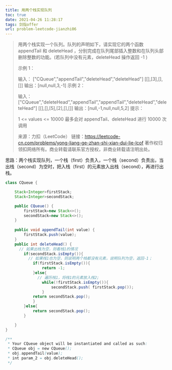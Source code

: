 ```yaml
---
title: 用两个栈实现队列
toc: true
date: 2021-04-26 11:28:17
tags: 剑指offer
url: problem-leetcode-jianzhi06
---
```


> 用两个栈实现一个队列。队列的声明如下，请实现它的两个函数 appendTail 和 deleteHead ，分别完成在队列尾部插入整数和在队列头部删除整数的功能。(若队列中没有元素，deleteHead 操作返回 -1 )
>
>  
>
> 示例 1：
>
> 输入：
> ["CQueue","appendTail","deleteHead","deleteHead"]
> [[],[3],[],[]]
> 输出：[null,null,3,-1]
> 示例 2：
>
> 输入：
> ["CQueue","deleteHead","appendTail","appendTail","deleteHead","deleteHead"]
> [[],[],[5],[2],[],[]]
> 输出：[null,-1,null,null,5,2]
> 提示：
>
> 1 <= values <= 10000
> 最多会对 appendTail、deleteHead 进行 10000 次调用
>
> 来源：力扣（LeetCode）
> 链接：https://leetcode-cn.com/problems/yong-liang-ge-zhan-shi-xian-dui-lie-lcof
> 著作权归领扣网络所有。商业转载请联系官方授权，非商业转载请注明出处。

<!--more-->

思路：两个栈实现队列，一个栈（first）负责入，一个栈（second）负责出，当出栈（second）为空时，把入栈（first）的元素放入出栈（second），再进行出栈。

```java
class CQueue {

    Stack<Integer>firstStack;
    Stack<Integer>secondStack;

    public CQueue() {
        firstStack=new Stack<>();
        secondStack=new Stack<>();
    }
    
    public void appendTail(int value) {
        firstStack.push(value);
    }
    public int deleteHead() {
      // 如果出栈为空，则看栈1的情况
        if(secondStack.isEmpty()){
          // 如果栈1也为空，则说明两个栈都没有元素，说明队列为空，返回-1；
            if(firstStack.isEmpty()){
                return -1;
            }else{
              // 遍历栈1，将栈1的元素放入栈2;
                while(!firstStack.isEmpty()){
                    secondStack.push( firstStack.pop());
                }
            return secondStack.pop();
            }
        }else{
            return secondStack.pop();
        }

    }
}

/**
 * Your CQueue object will be instantiated and called as such:
 * CQueue obj = new CQueue();
 * obj.appendTail(value);
 * int param_2 = obj.deleteHead();
 */
```



